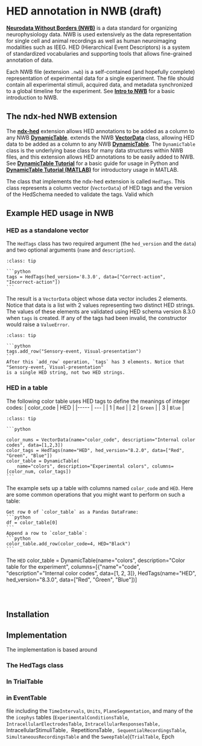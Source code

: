 # HED annotation in NWB (draft)

[**Neurodata Without Borders (NWB)**](https://www.nwb.org/) is a data standard for organizing neurophysiology data.
NWB is used extensively as the data representation for single cell and animal recordings as well as
human neuroimaging modalities such as IEEG. HED (Hierarchical Event Descriptors) is a system of
standardized vocabularies and supporting tools that allows fine-grained annotation of data.

Each NWB file (extension `.nwb`) is a self-contained (and hopefully complete) representation of
experimental data for a single experiment.
The file should contain all experimental stimuli, acquired data, and metadata synchronized to a global
timeline for the experiment.
See [**Intro to NWB**](https://nwb-overview.readthedocs.io/en/latest/intro_to_nwb/1_intro_to_nwb.html)
for a basic introduction to NWB.

## The ndx-hed NWB extension
The [**ndx-hed**](https://github.com/hed-standard/ndx-hed) extension allows HED annotations to be added as a column to any NWB
[**DynamicTable**](https://hdmf-common-schema.readthedocs.io/en/stable/format.html#sec-dynamictable).
extends the NWB [**VectorData**](https://hdmf-common-schema.readthedocs.io/en/stable/format.html#sec-dynamictable) 
class, allowing HED data to be added as a column to any NWB
[**DynamicTable**](https://hdmf-common-schema.readthedocs.io/en/stable/format.html#sec-dynamictable).
The `DynamicTable` class is the underlying base class for many data structures within NWB files,
and this extension allows HED annotations to be easily added to NWB.
See [**DynamicTable Tutorial**](https://hdmf.readthedocs.io/en/stable/tutorials/plot_dynamictable_tutorial.html#sphx-glr-tutorials-plot-dynamictable-tutorial-py)
for a basic guide for usage in Python and
[**DynamicTable Tutorial (MATLAB)**](https://neurodatawithoutborders.github.io/matnwb/tutorials/html/dynamic_tables.html)
for introductory usage in MATLAB.

The class that implements the ndx-hed extension is called `HedTags`.
This class represents a column vector (`VectorData`) of HED tags and the version
of the HedSchema needed to validate the tags. 
Valid
which 

## Example HED usage in NWB

### HED as a standalone vector

The `HedTags` class has two required argument (the `hed_version` and the `data`) and two optional arguments
(`name` and `description`).

````{admonition} Create a HedTags object.
:class: tip

```python
tags = HedTags(hed_version='8.3.0', data=["Correct-action", "Incorrect-action"])
```
````
The result is a `VectorData` object whose data vector includes 2 elements.
Notice that data is a list with 2 values representing two distinct HED strings.
The values of these elements are validated using HED schema version 8.3.0 when `tags` is created. 
If any of the tags had been invalid, the constructor would raise a `ValueError`.

````{admonition} Add a row to an existing HED VectorData
:class: tip

```python
tags.add_row("Sensory-event, Visual-presentation")
```
After this `add_row` operation, `tags` has 3 elements. Notice that "Sensory-event, Visual-presentation"
is a single HED string, not two HED strings.

````

### HED in a table

The following color table uses HED tags to define the meanings of integer codes:
| color_code | HED |
|----- | --- |
| 1 | `Red` |
| 2 | `Green` |
| 3 | `Blue` |

````{admonition} Create an NWB DynamicTable to represent the color table.
:class: tip

```python

color_nums = VectorData(name="color_code", description="Internal color codes", data=[1,2,3])
color_tags = HedTags(name="HED", hed_version="8.2.0", data=["Red", "Green", "Blue"])
color_table = DynamicTable(
    name="colors", description="Experimental colors", columns=[color_num, color_tags])
```
````
The example sets up a table with columns named `color_code` and `HED`.
Here are some common operations that you might want to perform on such a table:
````{admonition}
Get row 0 of `color_table` as a Pandas DataFrame:
```python
df = color_table[0]
```
Append a row to `color_table`:
```python
color_table.add_row(color_code=4, HED="Black")
```
````
The `HED`
color_table = DynamicTable(name="colors", description="Color table for the experiment",
                           columns=[{"name"="code", "description"="Internal color codes", data=[1, 2, 3]},
                                    HedTags(name="HED", hed_version="8.3.0", data=["Red", "Green", "Blue"])]

```



```
## Installation

## Implementation
The implementation is based around
### The HedTags class



### In TrialTable

### in EventTable

file including the `TimeIntervals`, `Units`, `PlaneSegmentation`, and many of the
the `icephys` tables (`ExperimentalConditionsTable`, `IntracellularElectrodesTable`,
`IntracellularResponsesTable, `IntracellularStimuliTable`, `RepetitionsTable`, SequentialRecordingsTable`,
`SimultaneousRecordingsTable` and the `SweepTable`)(`TrialTable`, Epch